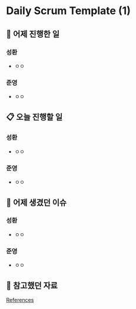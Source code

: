 # Daily Scrum Template (1)

## 📆 어제 진행한 일

### 성환

- ㅇㅇ

### 준영

- ㅇㅇ

## 📋 오늘 진행할 일

### 성환

- ㅇㅇ

### 준영

- ㅇㅇ

## 🤔 어제 생겼던 이슈

### 성환

- ㅇㅇ

### 준영

- ㅇㅇ

## 📜 참고했던 자료

[References](Daily%20Scrum%20Template%20(1)%20c3e7cd4a34a1437a81823b7329b90b01/References%201c8e276d3c7746d6a2542166eccf5aad.csv)